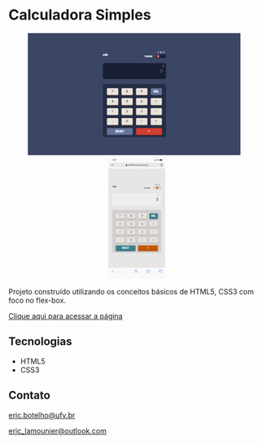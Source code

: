 # Calculadora Simples

<div align="center" style="margin: 10px">
    <img style="height: 240px; object-fit: cover; margin-right: 10px;" src="git/desktop.jpg" alt="desktop preview">
    <img style="height: 240px" src="git/mobile.jpg" alt="mobile preview">
</div>

Projeto construído utilizando os conceitos básicos de HTML5, CSS3 com foco no flex-box.

[Clique aqui para acessar a página](https://ericlamounier.github.io/HomePageW/)

## Tecnologias

- HTML5
- CSS3

## Contato
eric.botelho@ufv.br

eric_lamounier@outlook.com